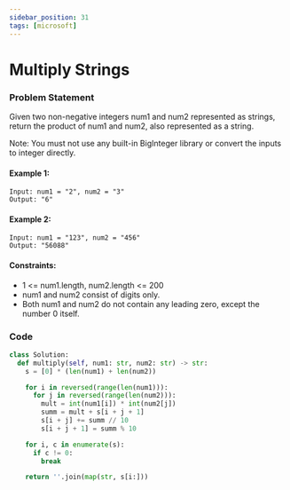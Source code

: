 ```yaml
---
sidebar_position: 31
tags: [microsoft]
---
```


# Multiply Strings

### Problem Statement
Given two non-negative integers num1 and num2 represented as strings, return the product of num1 and num2, also represented as a string.

Note: You must not use any built-in BigInteger library or convert the inputs to integer directly.
 
#### Example 1:

```
Input: num1 = "2", num2 = "3"
Output: "6"
```

#### Example 2:

```
Input: num1 = "123", num2 = "456"
Output: "56088"
```





#### Constraints:

- 1 <= num1.length, num2.length <= 200
- num1 and num2 consist of digits only.
- Both num1 and num2 do not contain any leading zero, except the number 0 itself.


### Code

```python title="Python Code"
class Solution:
  def multiply(self, num1: str, num2: str) -> str:
    s = [0] * (len(num1) + len(num2))

    for i in reversed(range(len(num1))):
      for j in reversed(range(len(num2))):
        mult = int(num1[i]) * int(num2[j])
        summ = mult + s[i + j + 1]
        s[i + j] += summ // 10
        s[i + j + 1] = summ % 10

    for i, c in enumerate(s):
      if c != 0:
        break

    return ''.join(map(str, s[i:]))

```
